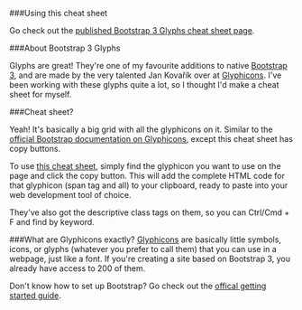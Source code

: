 ###Using this cheat sheet

Go check out the [published Bootstrap 3 Glyphs cheat sheet page](http://jamescroft.github.io/bootstrap-cheatsheets/).

###About Bootstrap 3 Glyphs

Glyphs are great! They're one of my favourite additions to native [Bootstrap 3](getbootstrap.com), and are made by the very talented Jan Kovařík over at [Glyphicons](http://glyphicons.com/). I've been working with these glyphs quite a lot, so I thought I'd make a cheat sheet for myself.

###Cheat sheet?

Yeah! It's basically a big grid with all the glyphicons on it. Similar to the [official Bootstrap documentation on Glyphicons](http://getbootstrap.com/components/#glyphicons), except this cheat sheet has copy buttons.

To use [this cheat sheet](http://jamescroft.github.io/bootstrap-cheatsheets), simply find the glyphicon you want to use on the page and click the copy button. This will add the complete HTML code for that glyphicon (span tag and all) to your clipboard, ready to paste into your web development tool of choice.

 They've also got the descriptive class tags on them, so you can Ctrl/Cmd + F and find by keyword.

###What are Glyphicons exactly?
[Glyphicons](http://glyphicons.com/) are basically little symbols, icons, or glyphs (whatever you prefer to call them) that you can use in a webpage, just like a font. If you're creating a site based on Bootstrap 3, you already have access to 200 of them.

Don't know how to set up Bootstrap? Go check out the [offical getting started guide](http://getbootstrap.com/getting-started/).
